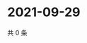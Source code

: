 # 2021-09-29

共 0 条

<!-- BEGIN -->
<!-- 最后更新时间 Wed Sep 29 2021 19:15:03 GMT+0800 (China Standard Time) -->

<!-- END -->
